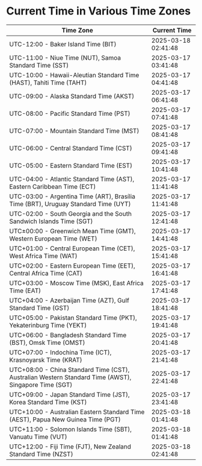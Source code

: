 # Current Time in Various Time Zones

| Time Zone | Current Time |
|-----------|--------------|
| UTC-12:00 - Baker Island Time (BIT) | 2025-03-18 02:41:48 |
| UTC-11:00 - Niue Time (NUT), Samoa Standard Time (SST) | 2025-03-17 03:41:48 |
| UTC-10:00 - Hawaii-Aleutian Standard Time (HAST), Tahiti Time (TAHT) | 2025-03-17 04:41:48 |
| UTC-09:00 - Alaska Standard Time (AKST) | 2025-03-17 06:41:48 |
| UTC-08:00 - Pacific Standard Time (PST) | 2025-03-17 07:41:48 |
| UTC-07:00 - Mountain Standard Time (MST) | 2025-03-17 08:41:48 |
| UTC-06:00 - Central Standard Time (CST) | 2025-03-17 09:41:48 |
| UTC-05:00 - Eastern Standard Time (EST) | 2025-03-17 10:41:48 |
| UTC-04:00 - Atlantic Standard Time (AST), Eastern Caribbean Time (ECT) | 2025-03-17 11:41:48 |
| UTC-03:00 - Argentina Time (ART), Brasília Time (BRT), Uruguay Standard Time (UYT) | 2025-03-17 11:41:48 |
| UTC-02:00 - South Georgia and the South Sandwich Islands Time (SGT) | 2025-03-17 12:41:48 |
| UTC±00:00 - Greenwich Mean Time (GMT), Western European Time (WET) | 2025-03-17 14:41:48 |
| UTC+01:00 - Central European Time (CET), West Africa Time (WAT) | 2025-03-17 15:41:48 |
| UTC+02:00 - Eastern European Time (EET), Central Africa Time (CAT) | 2025-03-17 16:41:48 |
| UTC+03:00 - Moscow Time (MSK), East Africa Time (EAT) | 2025-03-17 17:41:48 |
| UTC+04:00 - Azerbaijan Time (AZT), Gulf Standard Time (GST) | 2025-03-17 18:41:48 |
| UTC+05:00 - Pakistan Standard Time (PKT), Yekaterinburg Time (YEKT) | 2025-03-17 19:41:48 |
| UTC+06:00 - Bangladesh Standard Time (BST), Omsk Time (OMST) | 2025-03-17 20:41:48 |
| UTC+07:00 - Indochina Time (ICT), Krasnoyarsk Time (KRAT) | 2025-03-17 21:41:48 |
| UTC+08:00 - China Standard Time (CST), Australian Western Standard Time (AWST), Singapore Time (SGT) | 2025-03-17 22:41:48 |
| UTC+09:00 - Japan Standard Time (JST), Korea Standard Time (KST) | 2025-03-17 23:41:48 |
| UTC+10:00 - Australian Eastern Standard Time (AEST), Papua New Guinea Time (PGT) | 2025-03-18 01:41:48 |
| UTC+11:00 - Solomon Islands Time (SBT), Vanuatu Time (VUT) | 2025-03-18 01:41:48 |
| UTC+12:00 - Fiji Time (FJT), New Zealand Standard Time (NZST) | 2025-03-18 02:41:48 |
